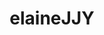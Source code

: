 ---
title: elaineJJY
github: https://github.com/elaineJJY
mode: dark
transition: 3s
archetype:
- Minimalistic
---